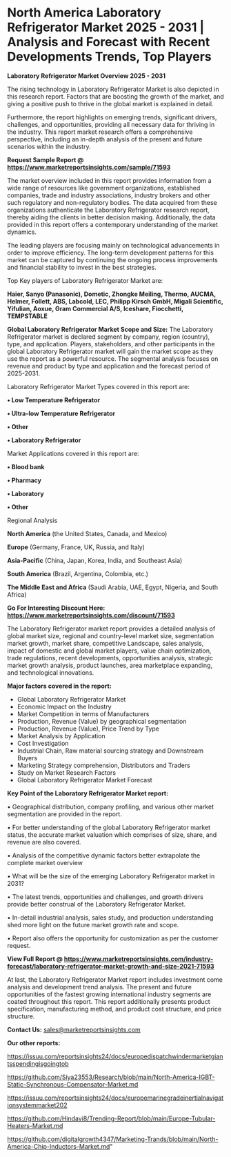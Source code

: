# North America Laboratory Refrigerator Market 2025 - 2031 | Analysis and Forecast with Recent Developments Trends, Top Players

<Strong> Laboratory Refrigerator Market Overview 2025 - 2031</strong>

The rising technology in Laboratory Refrigerator Market is also depicted in this research report. Factors that are boosting the growth of the market, and giving a positive push to thrive in the global market is explained in detail.

Furthermore, the report highlights on emerging trends, significant drivers, challenges, and opportunities, providing all necessary data for thriving in the industry. This report market research offers a comprehensive perspective, including an in-depth analysis of the present and future scenarios within the industry.

<strong>Request Sample Report @ <a href=https://www.marketreportsinsights.com/sample/71593>https://www.marketreportsinsights.com/sample/71593</a></strong>

The market overview included in this report provides information from a wide range of resources like government organizations, established companies, trade and industry associations, industry brokers and other such regulatory and non-regulatory bodies. The data acquired from these organizations authenticate the Laboratory Refrigerator research report, thereby aiding the clients in better decision making. Additionally, the data provided in this report offers a contemporary understanding of the market dynamics.

The leading players are focusing mainly on technological advancements in order to improve efficiency. The long-term development patterns for this market can be captured by continuing the ongoing process improvements and financial stability to invest in the best strategies.

Top Key players of Laboratory Refrigerator Market are:

<strong>Haier, Sanyo (Panasonic), Dometic, Zhongke Meiling, Thermo, AUCMA, Helmer, Follett, ABS, Labcold, LEC, Philipp Kirsch GmbH, Migali Scientific, Yifulian, Aoxue, Gram Commercial A/S, Iceshare, Fiocchetti, TEMPSTABLE</strong>

<strong><b>Global Laboratory Refrigerator Market Scope and Size:</b></strong>
The Laboratory Refrigerator market is declared segment by company, region (country), type, and application. Players, stakeholders, and other participants in the global Laboratory Refrigerator market will gain the market scope as they use the report as a powerful resource. The segmental analysis focuses on revenue and product by type and application and the forecast period of 2025-2031.

Laboratory Refrigerator Market Types covered in this report are:

<strong>• Low Temperature Refrigerator

• Ultra-low Temperature Refrigerator

• Other

• Laboratory Refrigerator</strong>

Market Applications covered in this report are:

<strong>• Blood bank

• Pharmacy

• Laboratory

• Other</strong> 

Regional Analysis

<strong>North America</strong> (the United States, Canada, and Mexico)

<strong>Europe</strong> (Germany, France, UK, Russia, and Italy)

<strong>Asia-Pacific</strong> (China, Japan, Korea, India, and Southeast Asia)

<strong>South America</strong> (Brazil, Argentina, Colombia, etc.)

<strong>The Middle East and Africa</strong> (Saudi Arabia, UAE, Egypt, Nigeria, and South Africa)

<strong>Go For Interesting Discount Here: <a href=https://www.marketreportsinsights.com/discount/71593>https://www.marketreportsinsights.com/discount/71593</a></strong>

The Laboratory Refrigerator market report provides a detailed analysis of global market size, regional and country-level market size, segmentation market growth, market share, competitive Landscape, sales analysis, impact of domestic and global market players, value chain optimization, trade regulations, recent developments, opportunities analysis, strategic market growth analysis, product launches, area marketplace expanding, and technological innovations.

<strong><b>Major factors covered in the report:</b></strong>
<ul>
  <li>Global Laboratory Refrigerator Market </li>
  <li>Economic Impact on the Industry</li>
  <li>Market Competition in terms of Manufacturers</li>
  <li>Production, Revenue (Value) by geographical segmentation</li>
  <li>Production, Revenue (Value), Price Trend by Type</li>
  <li>Market Analysis by Application</li>
  <li>Cost Investigation</li>
  <li>Industrial Chain, Raw material sourcing strategy and Downstream Buyers</li>
  <li>Marketing Strategy comprehension, Distributors and Traders</li>
  <li>Study on Market Research Factors</li>
  <li>Global Laboratory Refrigerator Market Forecast</li>
</ul>

<strong><b>Key Point of the Laboratory Refrigerator Market report:</b></strong>

• Geographical distribution, company profiling, and various other market segmentation are provided in the report.

• For better understanding of the global Laboratory Refrigerator market status, the accurate market valuation which comprises of size, share, and revenue are also covered.

• Analysis of the competitive dynamic factors better extrapolate the complete market overview

• What will be the size of the emerging Laboratory Refrigerator market in 2031?

• The latest trends, opportunities and challenges, and growth drivers provide better construal of the Laboratory Refrigerator Market.

• In-detail industrial analysis, sales study, and production understanding shed more light on the future market growth rate and scope.

• Report also offers the opportunity for customization as per the customer request.

<strong><b>View Full Report @ <a href=https://www.marketreportsinsights.com/industry-forecast/laboratory-refrigerator-market-growth-and-size-2021-71593>https://www.marketreportsinsights.com/industry-forecast/laboratory-refrigerator-market-growth-and-size-2021-71593</a></b></strong>


At last, the Laboratory Refrigerator Market report includes investment come analysis and development trend analysis. The present and future opportunities of the fastest growing international industry segments are coated throughout this report. This report additionally presents product specification, manufacturing method, and product cost structure, and price structure.

<strong>Contact Us:</strong>
sales@marketreportsinsights.com

<strong>Our other reports:</strong>

<a href=https://issuu.com/reportsinsights24/docs/europedispatchwindermarketgiantsspendingisgoingtob>https://issuu.com/reportsinsights24/docs/europedispatchwindermarketgiantsspendingisgoingtob</a>

<a href=https://github.com/Siya23553/Research/blob/main/North-America-IGBT-Static-Synchronous-Compensator-Market.md>https://github.com/Siya23553/Research/blob/main/North-America-IGBT-Static-Synchronous-Compensator-Market.md</a>

<a href=https://issuu.com/reportsinsights24/docs/europemarinegradeinertialnavigationsystemmarket202>https://issuu.com/reportsinsights24/docs/europemarinegradeinertialnavigationsystemmarket202</a>

<a href=https://github.com/Hindavi8/Trending-Report/blob/main/Europe-Tubular-Heaters-Market.md>https://github.com/Hindavi8/Trending-Report/blob/main/Europe-Tubular-Heaters-Market.md</a>

<a href=https://github.com/digitalgrowth4347/Marketing-Trands/blob/main/North-America-Chip-Inductors-Market.md>https://github.com/digitalgrowth4347/Marketing-Trands/blob/main/North-America-Chip-Inductors-Market.md</a>"
